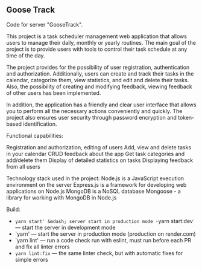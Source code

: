 ## Goose Track

Code for server "GooseTrack".

This project is a task scheduler management web application that allows users to manage their daily, monthly or yearly routines. The main goal of the project is to provide users with tools to control their task schedule at any time of the day.

The project provides for the possibility of user registration, authentication and authorization. Additionally, users can create and track their tasks in the calendar, categorize them, view statistics, and edit and delete their tasks.
Also, the possibility of creating and modifying feedback, viewing feedback of other users has been implemented.

In addition, the application has a friendly and clear user interface that allows you to perform all the necessary actions conveniently and quickly. The project also ensures user security through password encryption and token-based identification.

Functional capabilities:

Registration and authorization, editing of users
Add, view and delete tasks in your calendar
CRUD feedback about the app
Get task categories and add/delete them
Display of detailed statistics on tasks
Displaying feedback from all users

Technology stack used in the project:
Node.js is a JavaScript execution environment on the server
Express.js is a framework for developing web applications on Node.js
MongoDB is a NoSQL database
Mongoose - a library for working with MongoDB in Node.js

Build:

- `yarn start' &mdash; server start in production mode -`yarn start:dev`&mdash; start the server in development mode
- `yarn' &mdash; start the server in production mode (production on render.com)
- `yarn lint' &mdash; run a code check run with eslint, must run before each PR and fix all linter errors
- `yarn lint:fix` &mdash; the same linter check, but with automatic fixes for simple errors
